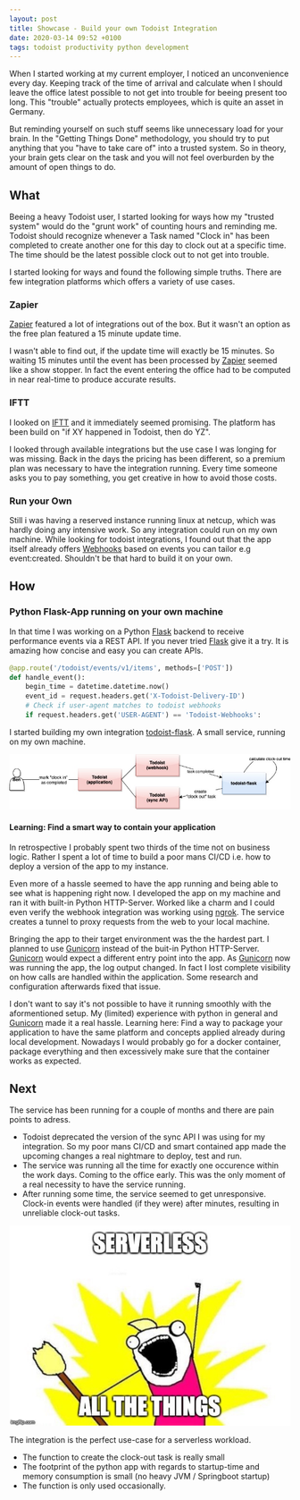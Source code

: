 ```yaml
---
layout: post
title: Showcase - Build your own Todoist Integration
date: 2020-03-14 09:52 +0100
tags: todoist productivity python development
---
```

When I started working at my current employer, I noticed an unconvenience every day.
Keeping track of the time of arrival and calculate when I should leave the office latest possible to not get into trouble for beeing present too long. This "trouble" actually protects employees, which is quite an asset in Germany. 
<!--more-->

But reminding yourself on such stuff seems like unnecessary load for your brain. In the "Getting Things Done" methodology, you should try to put anything that you "have to take care of" into a trusted system.
So in theory, your brain gets clear on the task and you will not feel overburden by the amount of open things to do.

## What
Beeing a heavy Todoist user, I started looking for ways how my "trusted system" would do the "grunt work" of counting hours and reminding me.
Todoist should recognize whenever a Task named "Clock in" has been completed to create another one for this day to clock out at a specific time. The time should be the latest possible clock out to not get into trouble.

I started looking for ways and found the following simple truths. There are few integration platforms which offers a variety of use cases.

### Zapier
[Zapier](https://zapier.com/apps/todoist/integrations) featured a lot of integrations out of the box.
But it wasn't an option as the free plan featured a 15 minute update time. 

I wasn't able to find out, if the update time will exactly be 15 minutes. So waiting 15 minutes until the event has been processed by [Zapier](https://zapier.com/apps/todoist/integrations) seemed like a show stopper. In fact the event entering the office had to be computed in near real-time to produce accurate results.

### IFTT
I looked on [IFTT](https://ifttt.com/todoist) and it immediately seemed promising.
The platform has been build on "if XY happened in Todoist, then do YZ". 

I looked through available integrations but the use case I was longing for was missing. Back in the days the pricing has been different, so a premium plan was necessary to have the integration running.
Every time someone asks you to pay something, you get creative in how to avoid those costs.

### Run your Own
Still i was having a reserved instance running linux at netcup, which was hardly doing any intensive work.
So any integration could run on my own machine. While looking for todoist integrations, I found out that the app itself already offers [Webhooks](https://developer.todoist.com/sync/v8/#webhooks) based on events you can tailor e.g event:created. Shouldn't be that hard to build it on your own.

## How

### Python Flask-App running on your own machine
In that time I was working on a Python [Flask](https://github.com/pallets/flask) backend to receive performance events via a REST API. If you never tried [Flask](https://github.com/pallets/flask) give it a try. It is amazing how concise and easy you can create APIs.

````python
@app.route('/todoist/events/v1/items', methods=['POST'])
def handle_event():
    begin_time = datetime.datetime.now()
    event_id = request.headers.get('X-Todoist-Delivery-ID')
    # Check if user-agent matches to todoist webhooks
    if request.headers.get('USER-AGENT') == 'Todoist-Webhooks':
````


I started building my own integration [todoist-flask](https://github.com/BenMatheja/todoist-flask). A small service, running on my own machine.

![Todoist Flask Overview](/assets/todoist-flask-overview.jpg "Todoist Flask Overview]")

#### Learning: Find a smart way to contain your application
In retrospective I probably spent two thirds of the time not on business logic.
Rather I spent a lot of time to build a poor mans CI/CD i.e. how to deploy a version of the app to my instance.

Even more of a hassle seemed to have the app running and being able to see what is happening right now. I developed the app on my machine and ran it with built-in Python HTTP-Server.
Worked like a charm and I could even verify the webhook integration was working using [ngrok](https://ngrok.com/). 
The service creates a tunnel to proxy requests from the web to your local machine. 

Bringing the app to their target environment was the the hardest part.
I planned to use [Gunicorn](https://gunicorn.org/) instead of the buit-in Python HTTP-Server. [Gunicorn](https://gunicorn.org/) would expect a different entry point into the app. As [Gunicorn](https://gunicorn.org/) now was running the app, the log output changed. In fact I lost complete visibility on how calls are handled within the application. Some research and configuration afterwards fixed that issue.

I don't want to say it's not possible to have it running smoothly with the aformentioned setup. My (limited) experience with python in general and [Gunicorn](https://gunicorn.org/) made it a real hassle. 
Learning here: Find a way to package your application to have the same platform and concepts applied already during local development. Nowadays I would probably go for a docker container, package everything and then excessively make sure that the container works as expected.

## Next
The service has been running for a couple of months and there are pain points to adress.

* Todoist deprecated the version of the sync API I was using for my integration. So my poor mans CI/CD and smart contained app made the upcoming changes a real nightmare to deploy, test and run.
* The service was running all the time for exactly one occurence within the work days. Coming to the office early. This was the only moment of a real necessity to have the service running.
* After running some time, the service seemed to get unresponsive. Clock-in events were handled (if they were) after minutes, resulting in unreliable clock-out tasks.

![SERVERLESS All the Things](/assets/serverless-all-the-things.jpg "Serverless")

The integration is the perfect use-case for a serverless workload.
* The function to create the clock-out task is really small 
* The footprint of the python app with regards to startup-time and memory consumption is small (no heavy JVM / Springboot startup)
* The function is only used occasionally.